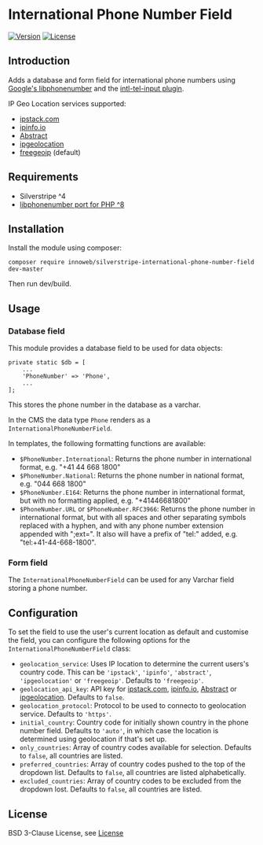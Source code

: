 # International Phone Number Field

[![Version](https://img.shields.io/packagist/v/innoweb/silverstripe-international-phone-number-field.svg?style=flat-square)](https://packagist.org/packages/innoweb/silverstripe-international-phone-number-field)
[![License](https://img.shields.io/packagist/l/innoweb/silverstripe-international-phone-number-field.svg?style=flat-square)](license.md)

## Introduction

Adds a database and form field for international phone numbers using [Google's libphonenumber](https://github.com/googlei18n/libphonenumber) and the [intl-tel-input plugin](https://github.com/jackocnr/intl-tel-input).

IP Geo Location services supported:
* [ipstack.com](https://ipstack.com)
* [ipinfo.io](https://ipinfo.io)
* [Abstract](https://www.abstractapi.com/ip-geolocation-api)
* [ipgeolocation](https://ipgeolocation.io/)
* [freegeoip](https://freegeoip.app/) (default)

## Requirements

 * Silverstripe ^4
 * [libphonenumber port for PHP ^8](https://github.com/giggsey/libphonenumber-for-php)

## Installation

Install the module using composer:
```
composer require innoweb/silverstripe-international-phone-number-field dev-master
```
Then run dev/build.

## Usage

### Database field

This module provides a database field to be used for data objects:

```
private static $db = [
	...
	'PhoneNumber' => 'Phone',
	...
];
```

This stores the phone number in the database as a varchar. 

In the CMS the data type `Phone` renders as a `InternationalPhoneNumberField`. 

In templates, the following formatting functions are available:

* `$PhoneNumber.International`: Returns the phone number in international format, e.g. "+41 44 668 1800"
* `$PhoneNumber.National`: Returns the phone number in national format, e.g. "044 668 1800"
* `$PhoneNumber.E164`: Returns the phone number in international format, but with no formatting applied, e.g. "+41446681800"
* `$PhoneNumber.URL` or `$PhoneNumber.RFC3966`: Returns the phone number in international format, but with all spaces and other separating symbols replaced with a hyphen, and with any phone number extension appended with ";ext=". It also will have a prefix of "tel:" added, e.g. "tel:+41-44-668-1800".

### Form field

The `InternationalPhoneNumberField` can be used for any Varchar field storing a phone number. 

## Configuration

To set the field to use the user's current location as default and customise the field, you can configure the following options for the `InternationalPhoneNumberField` class:

* `geolocation_service`: Uses IP location to determine the current users's country code. This can be `'ipstack'`, `'ipinfo'`, `'abstract'`, `'ipgeolocation'` or `'freegeoip'`. Defaults to `'freegeoip'`.
* `geolocation_api_key`: API key for [ipstack.com](https://ipstack.com), [ipinfo.io](https://ipinfo.io), [Abstract](https://www.abstractapi.com/ip-geolocation-api) or [ipgeolocation](https://ipgeolocation.io/). Defaults to `false`.
* `geolocation_protocol`: Protocol to be used to connecto to geolocation service. Defaults to `'https'`.
* `initial_country`: Country code for initially shown country in the phone number field. Defaults to `'auto'`, in which case the location is determined using geolocation if that's set up.
* `only_countries`: Array of country codes available for selection. Defaults to `false`, all countries are listed.
* `preferred_countries`: Array of country codes pushed to the top of the dropdown list. Defaults to `false`, all countries are listed alphabetically.
* `excluded_countries`: Array of country codes to be excluded from the dropdown lost. Defaults to `false`, all countries are listed.

## License

BSD 3-Clause License, see [License](license.md)
